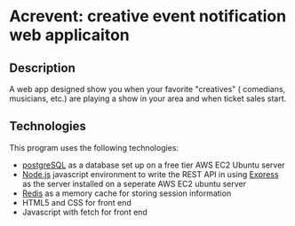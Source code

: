 # Acrevent: creative event notification web applicaiton #
## Description ##
A web app designed show you when your favorite "creatives" ( comedians, musicians, etc.) are playing a show in your area and when ticket sales start.

## Technologies ##
This program uses the following technologies:
- [postgreSQL](https://www.postgresql.org/) as a database set up on a free tier AWS EC2 Ubuntu server
- [Node.js](https://nodejs.org/en/) javascript environment to write the REST API in using [Express](https://expressjs.com/) as the server installed on a seperate AWS EC2 ubuntu server
- [Redis](https://redis.io/) as a memory cache for storing session information
- HTML5 and CSS for front end
- Javascript with fetch for front end